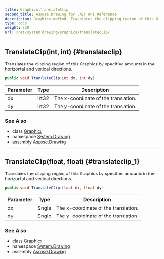 ```yaml
---
title: Graphics.TranslateClip
second_title: Aspose.Drawing for .NET API Reference
description: Graphics method. Translates the clipping region of this Graphics by specified amounts in the horizontal and vertical directions
type: docs
weight: 730
url: /net/system.drawing/graphics/translateclip/
---
```

## TranslateClip(int, int) {#translateclip}

Translates the clipping region of this Graphics by specified amounts in the horizontal and vertical directions.

```csharp
public void TranslateClip(int dx, int dy)
```

| Parameter | Type | Description |
| --- | --- | --- |
| dx | Int32 | The x-coordinate of the translation. |
| dy | Int32 | The y-coordinate of the translation. |

### See Also

* class [Graphics](../)
* namespace [System.Drawing](../../graphics/)
* assembly [Aspose.Drawing](../../../)

---

## TranslateClip(float, float) {#translateclip_1}

Translates the clipping region of this Graphics by specified amounts in the horizontal and vertical directions.

```csharp
public void TranslateClip(float dx, float dy)
```

| Parameter | Type | Description |
| --- | --- | --- |
| dx | Single | The x-coordinate of the translation. |
| dy | Single | The y-coordinate of the translation. |

### See Also

* class [Graphics](../)
* namespace [System.Drawing](../../graphics/)
* assembly [Aspose.Drawing](../../../)


